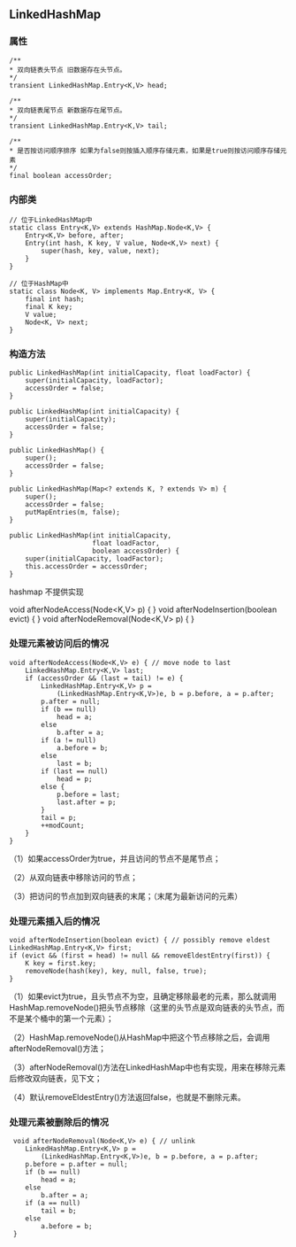 ## LinkedHashMap

### 属性

    /**
    * 双向链表头节点 旧数据存在头节点。
    */
    transient LinkedHashMap.Entry<K,V> head;
    
    /**
    * 双向链表尾节点 新数据存在尾节点。
    */
    transient LinkedHashMap.Entry<K,V> tail;
    
    /**
    * 是否按访问顺序排序 如果为false则按插入顺序存储元素，如果是true则按访问顺序存储元素
    */
    final boolean accessOrder;
    
### 内部类

    // 位于LinkedHashMap中
    static class Entry<K,V> extends HashMap.Node<K,V> {
        Entry<K,V> before, after;
        Entry(int hash, K key, V value, Node<K,V> next) {
            super(hash, key, value, next);
        }
    }
    
    // 位于HashMap中
    static class Node<K, V> implements Map.Entry<K, V> {
        final int hash;
        final K key;
        V value;
        Node<K, V> next;
    }

### 构造方法
    
    public LinkedHashMap(int initialCapacity, float loadFactor) {
        super(initialCapacity, loadFactor);
        accessOrder = false;
    }
    
    public LinkedHashMap(int initialCapacity) {
        super(initialCapacity);
        accessOrder = false;
    }
    
    public LinkedHashMap() {
        super();
        accessOrder = false;
    }
    
    public LinkedHashMap(Map<? extends K, ? extends V> m) {
        super();
        accessOrder = false;
        putMapEntries(m, false);
    }
    
    public LinkedHashMap(int initialCapacity,
                         float loadFactor,
                         boolean accessOrder) {
        super(initialCapacity, loadFactor);
        this.accessOrder = accessOrder;
    }

hashmap 不提供实现

   void afterNodeAccess(Node<K,V> p) { }
   void afterNodeInsertion(boolean evict) { }
   void afterNodeRemoval(Node<K,V> p) { }

### 处理元素被访问后的情况
    
    void afterNodeAccess(Node<K,V> e) { // move node to last
        LinkedHashMap.Entry<K,V> last;
        if (accessOrder && (last = tail) != e) {
            LinkedHashMap.Entry<K,V> p =
                (LinkedHashMap.Entry<K,V>)e, b = p.before, a = p.after;
            p.after = null;
            if (b == null)
                head = a;
            else
                b.after = a;
            if (a != null)
                a.before = b;
            else
                last = b;
            if (last == null)
                head = p;
            else {
                p.before = last;
                last.after = p;
            }
            tail = p;
            ++modCount;
        }
    }
    
（1）如果accessOrder为true，并且访问的节点不是尾节点；

（2）从双向链表中移除访问的节点；

（3）把访问的节点加到双向链表的末尾；（末尾为最新访问的元素）

### 处理元素插入后的情况
    
    void afterNodeInsertion(boolean evict) { // possibly remove eldest
    LinkedHashMap.Entry<K,V> first;
    if (evict && (first = head) != null && removeEldestEntry(first)) {
        K key = first.key;
        removeNode(hash(key), key, null, false, true);
    }
    
（1）如果evict为true，且头节点不为空，且确定移除最老的元素，那么就调用HashMap.removeNode()把头节点移除（这里的头节点是双向链表的头节点，而不是某个桶中的第一个元素）；

（2）HashMap.removeNode()从HashMap中把这个节点移除之后，会调用afterNodeRemoval()方法；

（3）afterNodeRemoval()方法在LinkedHashMap中也有实现，用来在移除元素后修改双向链表，见下文；

（4）默认removeEldestEntry()方法返回false，也就是不删除元素。


### 处理元素被删除后的情况
    
     void afterNodeRemoval(Node<K,V> e) { // unlink
        LinkedHashMap.Entry<K,V> p =
            (LinkedHashMap.Entry<K,V>)e, b = p.before, a = p.after;
        p.before = p.after = null;
        if (b == null)
            head = a;
        else
            b.after = a;
        if (a == null)
            tail = b;
        else
            a.before = b;
     }